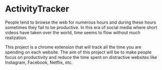 # ActivityTracker
People tend to browse the web for numerous hours and during these hours sometimes they fail to be productive. In this era of social media where short videos have taken over the world, time seems to flow without much realization. 

This project is a chrome extension that will track all the time you are spending on each website. The aim of this project will be to make people focus on productivity and reduce the time spent on distractive websites like Instagram, Facebook, Netflix, etc.


